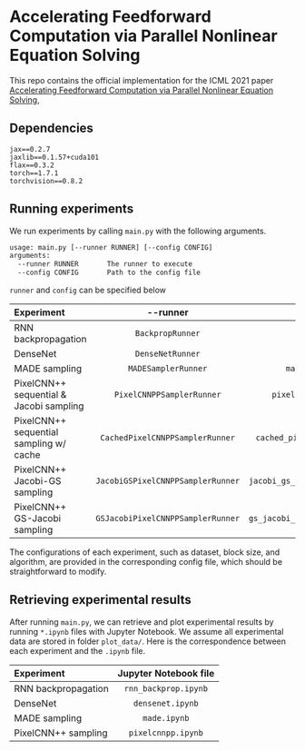 # Accelerating Feedforward Computation via Parallel Nonlinear Equation Solving

This repo contains the official implementation for the ICML 2021 paper [Accelerating Feedforward Computation via Parallel Nonlinear Equation Solving](https://arxiv.org/abs/2002.03629), 

## Dependencies

```
jax==0.2.7
jaxlib==0.1.57+cuda101
flax==0.3.2
torch==1.7.1
torchvision==0.8.2
```

## Running experiments

We run experiments by calling  `main.py`  with the following arguments.

```bash
usage: main.py [--runner RUNNER] [--config CONFIG]
arguments:
  --runner RUNNER       The runner to execute
  --config CONFIG       Path to the config file
```

`runner` and `config` can be specified below

| Experiment | --runner | --config |
|:---------------|:---------------:|:------------:|
| RNN backpropagation | `BackpropRunner` | `backprop.yml` |
| DenseNet | `DenseNetRunner` | `densenet.yml` |
| MADE sampling | `MADESamplerRunner` | `made_sampler.yml` |
| PixelCNN++ sequential & Jacobi sampling| `PixelCNNPPSamplerRunner` | `pixelcnnpp_sampler.yml` |
| PixelCNN++ sequential sampling w/ cache | `CachedPixelCNNPPSamplerRunner` | `cached_pixelcnnpp_sampler.yml` |
| PixelCNN++ Jacobi-GS sampling | `JacobiGSPixelCNNPPSamplerRunner` | `jacobi_gs_pixelcnnpp_sampler.yml` |
| PixelCNN++ GS-Jacobi sampling | `GSJacobiPixelCNNPPSamplerRunner` | `gs_jacobi_pixelcnnpp_sampler.yml` |

The configurations of each experiment, such as dataset, block size, and algorithm, are provided in the corresponding config file, which should be straightforward to modify.

## Retrieving experimental results

After running `main.py`, we can retrieve and plot experimental results by running `*.ipynb` files with Jupyter Notebook. We assume all experimental data are stored in folder `plot_data/`. Here is the correspondence between each experiment and the `.ipynb` file.

| Experiment | Jupyter Notebook file |
|:----------|:---------------------:|
| RNN backpropagation           |  `rnn_backprop.ipynb` |
| DenseNet | `densenet.ipynb` |
| MADE sampling | `made.ipynb` |
| PixelCNN++ sampling | `pixelcnnpp.ipynb` |






